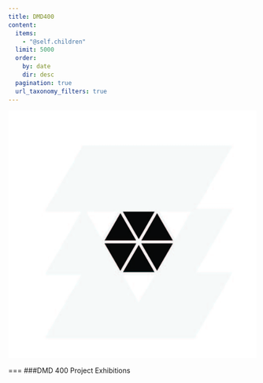 ```yaml
---
title: DMD400
content:
  items:
    - "@self.children"
  limit: 5000
  order:
    by: date
    dir: desc
  pagination: true
  url_taxonomy_filters: true
---
```


![DMD400](../../imagefolder/dmd400.jpg?lightbox&resize=400)

===
###DMD 400 Project Exhibitions
